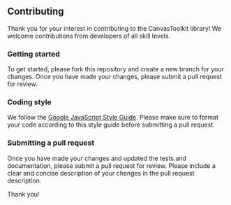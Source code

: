 ## Contributing

Thank you for your interest in contributing to the CanvasToolkit library! We welcome contributions from developers of all skill levels.

### Getting started

To get started, please fork this repository and create a new branch for your changes. Once you have made your changes, please submit a pull request for review.

### Coding style

We follow the [Google JavaScript Style Guide](https://google.github.io/styleguide/jsguide.html). Please make sure to format your code according to this style guide before submitting a pull request.

### Submitting a pull request

Once you have made your changes and updated the tests and documentation, please submit a pull request for review. Please include a clear and concise description of your changes in the pull request description.

Thank you!
